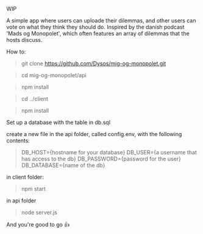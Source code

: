 WIP

A simple app where users can uploade their dilemmas, and other users can vote on what they think they should do.
Inspired by the danish podcast 'Mads og Monopolet', which often features an array of dilemmas that the hosts discuss.

How to:

> git clone https://github.com/Dysos/mig-og-monopolet.git

> cd mig-og-monopolet/api

> npm install

> cd ../client

> npm install

Set up a database with the table in db.sql

create a new file in the api folder, called config.env, with the following contents:

> DB_HOST={hostname for your database}
> DB_USER={a username that has access to the db}
> DB_PASSWORD={password for the user}
> DB_DATABASE={name of the db}

in client folder:

> npm start

in api folder

> node server.js

And you're good to go 👍

